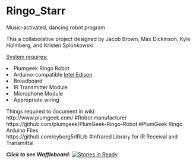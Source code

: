 # Ringo_Starr
Music-activated, dancing robot program
<p>
This a collaborative project designed by Jacob Brown, Max Dickinson, Kyle Holmberg, and Kristen Splonkowski
</p>

<u>System requires:</u>
<li>Plumgeek Ringo Robot</li>
<li>Arduino-compatible <a href="https://software.intel.com/en-us/iot/hardware/edison">Intel Edison</a></li>
<li>Breadboard</li>
<li>IR Transmitter Module</li>
<li>Microphone Module</li>
<li>Appropriate wiring</li>

<p>
Things required to document in wiki:
<br>
http://www.plumgeek.com/ #Robot manufacturer
<br>
https://github.com/plumgeek/PlumGeek-Ringo-Robot #PlumGeek Ringo Arduino Files
<br>
https://github.com/cyborg5/IRLib #Infrared Library for IR Receival and Transmittal
</p>

<em><b>Click to see Waffleboard:</b></em>
[![Stories in Ready](https://badge.waffle.io/duskykmh/Ringo_Starr.svg?label=ready&title=Ready)](http://waffle.io/duskykmh/Ringo_Starr)
